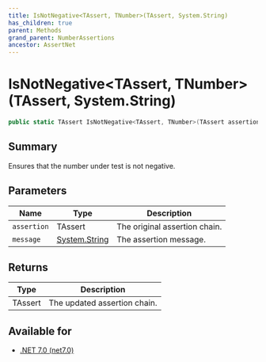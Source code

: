 ```yaml
---
title: IsNotNegative<TAssert, TNumber>(TAssert, System.String)
has_children: true
parent: Methods
grand_parent: NumberAssertions
ancestor: AssertNet
---
```

# IsNotNegative&lt;TAssert, TNumber&gt;(TAssert, System.String)

```csharp
public static TAssert IsNotNegative<TAssert, TNumber>(TAssert assertion, System.String message);
```

## Summary
Ensures that the number under test is not negative.

## Parameters
|Name|Type|Description|
|-|-|-|
|`assertion`|TAssert|The original assertion chain.|
|`message`|[System.String](https://learn.microsoft.com/en-us/dotnet/api/system.string)|The assertion message.|

## Returns
|Type|Description|
|-|-|
|TAssert|The updated assertion chain.|

## Available for
- [.NET 7.0 (net7.0)](https://versionsof.net/core/7.0/)
